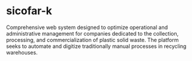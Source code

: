 # sicofar-k
Comprehensive web system designed to optimize operational and administrative management for companies dedicated to the collection, processing, and commercialization of plastic solid waste. The platform seeks to automate and digitize traditionally manual processes in recycling warehouses.
